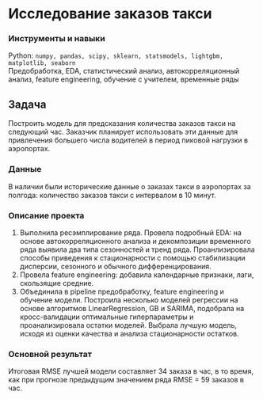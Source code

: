 # Исследование заказов такси

### Инструменты и навыки
Python: `numpy, pandas, scipy, sklearn, statsmodels, lightgbm, matplotlib, seaborn`  
Предобработка, EDA, статистический анализ, автокорреляционный анализ, feature engineering, обучение с учителем, временные ряды 

## Задача
Построить модель для предсказания количества заказов такси на следующий час. Заказчик планирует использовать эти данные для привлечения большего числа водителей в период пиковой нагрузки в аэропортах.

### Данные
В наличии были исторические данные о заказах такси в аэропортах за полгода: количество заказов такси с интервалом в 10 минут.

### Описание проекта
1. Выполнила ресэмплирование ряда. Провела подробный EDA: на основе автокорреляционного анализа и декомпозиции временного ряда выявила два типа сезонностей и тренд ряда. Проанлизировала способы приведения к стационарности с помощью стабилизации дисперсии, сезонного и обычного дифференцирования.
2. Провела feature engineering: добавила календарные признаки, лаги, скользящие средние.
3. Объединила в pipeline предобработку, feature engineering и обучение модели. Построила несколько моделей регрессии на основе алгоритмов LinearRegression, GB и SARIMA, подобрала на кросс-валидации оптимальные гиперпараметры и проанализировала остатки моделей. Выбрала лучшую модель, исходя из оценки качества и анализа стационарности остатков. 

### Основной результат
Итоговая RMSE лучшей модели составляет 34 заказа в час, в то время, как при прогнозе предыдущим значением ряда RMSE = 59 заказов в час.
